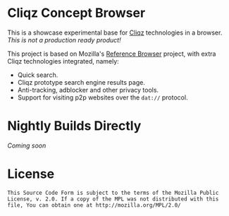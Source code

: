#  Cliqz Concept Browser

This is a showcase experimental base for [Cliqz](https://cliqz.com/) technologies in a
browser. _This is not a production ready product!_

This project is based on Mozilla's [Reference Browser](https://github.com/mozilla-mobile/reference-browser/)
project, with extra Cliqz technologies integrated, namely:
 * Quick search.
 * Cliqz prototype search engine results page.
 * Anti-tracking, adblocker and other privacy tools.
 * Support for visiting p2p websites over the `dat://` protocol.

# Nightly Builds Directly

_Coming soon_

# License

    This Source Code Form is subject to the terms of the Mozilla Public
    License, v. 2.0. If a copy of the MPL was not distributed with this
    file, You can obtain one at http://mozilla.org/MPL/2.0/
